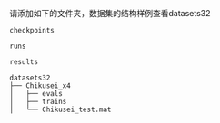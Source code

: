 请添加如下的文件夹，数据集的结构样例查看datasets32

```plaintext
checkpoints
 
runs

results

datasets32
├── Chikusei_x4
│   ├── evals
│   ├── trains
│   └── Chikusei_test.mat
```
